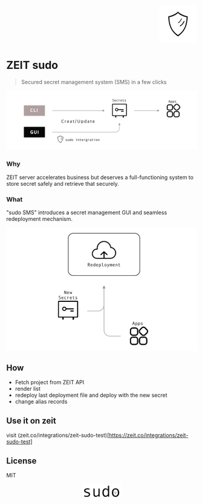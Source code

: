 <div align="right">
    <img height='100px' src='https://github.com/zeit-sudo/assets/blob/master/Logo.png?raw=true'/>
</div>

# ZEIT sudo
> Secured secret management system (SMS) in a few clicks

![image](https://github.com/zeit-sudo/assets/blob/master/Workflow%201-1.png?raw=true)

### Why
ZEIT server accelerates business but deserves a full-functioning system to store secret safely and retrieve that securely.

### What
"sudo SMS" introduces a secret management GUI and seamless redeployment mechanism.

![designbysunny](https://github.com/zeit-sudo/assets/blob/master/Workflow%202-1.png?raw=true)

## How
- Fetch project from ZEIT API
- render list
- redeploy last deployment file and deploy with the new secret
- change alias records

## Use it on zeit
visit (zeit.co/integrations/zeit-sudo-test)[https://zeit.co/integrations/zeit-sudo-test]

## License
MIT

<div align="center" styles="marginTop: 30px">
    <img height='40px' src='https://github.com/zeit-sudo/assets/blob/master/Word%20Logo.png?raw=true'/>
</div>
